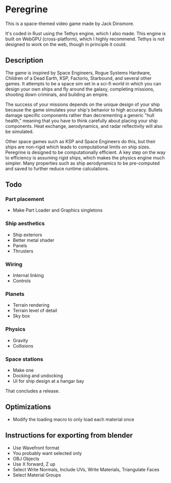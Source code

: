 # Peregrine

This is a space-themed video game made by Jack Dinsmore.

It's coded in Rust using the Tethys engine, which I also made. This engine is built on WebGPU (cross-platform), which I highly recommend. Tethys is not designed to work on the web, though in principle it could.

## Description

The game is inspired by Space Engineers, Rogue Systems Hardware, Children of a Dead Earth, KSP, Factorio, Starbound, and several other games. It attempts to be a space sim set in a sci-fi world in which you can design your own ships and fly around the galaxy, completing missions, shooting down criminals, and building an empire.

The success of your missions depends on the unique design of your ship because the game simulates your ship's behavior to high accuracy. Bullets damage specific components rather than decrementing a generic "hull health," meaning that you have to think carefully about placing your ship components. Heat exchange, aerodynamics, and radar reflectivity will also be simulated.

Other space games such as KSP and Space Engineers do this, but their ships are non-rigid which leads to computational limits on ship sizes. Peregrine is designed to be computationally efficient. A key step on the way to efficiency is assuming rigid ships, which makes the physics engine much simpler. Many properties such as ship aerodynamics to be pre-computed and saved to further reduce runtime calculations.

## Todo

### Part placement
* Make Part Loader and Graphics singletons

### Ship aesthetics
* Ship exteriors
* Better metal shader
* Panels
* Thrusters

### Wiring
* Internal linking
* Controls

### Planets
* Terrain rendering
* Terrain level of detail
* Sky box

### Physics
* Gravity
* Collisions

### Space stations
* Make one
* Docking and undocking
* UI for ship design at a hangar bay

That concludes a release.

## Optimizations
* Modify the loading macro to only load each material once

## Instructions for exporting from blender
* Use Wavefront format
* You probably want selected only
* OBJ Objects
* Use X forward, Z up
* Select Write Normals, Include UVs, Write Materials, Triangulate Faces
* Select Material Groups